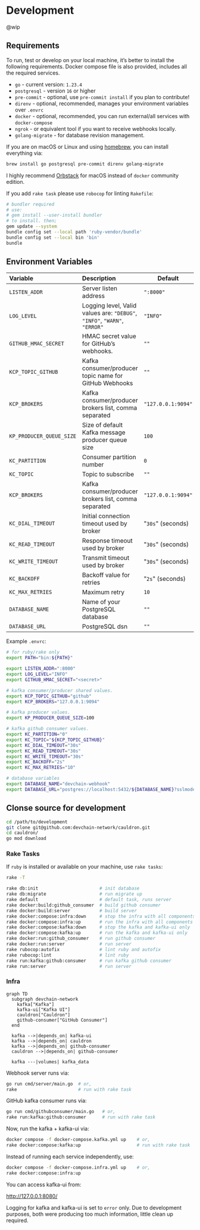 # Development

@wip

## Requirements

To run, test or develop on your local machine, it’s better to install the
following requirements. Docker compose file is also provided, includes
all the required services.

- `go` - current version: `1.23.4`
- `postgresql` - version `16` or higher
- `pre-commit` - optional, use `pre-commit install` if you plan to contribute!
- `direnv` - optional, recommended, manages your environment variables over `.envrc`
- `docker` - optional, recommended, you can run external/all services with `docker-compose`
- `ngrok` - or equivalent tool if you want to receive webhooks locally.
- `golang-migrate` - for database revision management.

If you are on macOS or Linux and using [homebrew][001], you can install everything via:

```bash
brew install go postgresql pre-commit direnv golang-migrate
```

I highly recommend [Orbstack][002] for macOS instead of `docker` community
edition.

If you add `rake task` please use `robocop` for linting `Rakefile`:

```bash
# bundler required
# use:
# gem install --user-install bundler
# to install. then;
gem update --system
bundle config set --local path 'ruby-vendor/bundle'
bundle config set --local bin 'bin'
bundle
```

## Environment Variables

| Variable | Description | Default |
|:---------|:------------|---------|
| `LISTEN_ADDR` | Server listen address | `":8000"` |
| `LOG_LEVEL` | Logging level, Valid values are: `"DEBUG"`, `"INFO"`, `"WARN"`, `"ERROR"` | `"INFO"` |
| `GITHUB_HMAC_SECRET` | HMAC secret value for GitHub’s webhooks. | `""` |
| `KCP_TOPIC_GITHUB` | Kafka consumer/producer topic name for GitHub Webhooks | `""` |
| `KCP_BROKERS` | Kafka consumer/producer brokers list, comma separated | `"127.0.0.1:9094"` |
| `KP_PRODUCER_QUEUE_SIZE` | Size of default Kafka message producer queue size | `100` |
| `KC_PARTITION` | Consumer partition number | `0` |
| `KC_TOPIC` | Topic to subscribe | `""` |
| `KCP_BROKERS` | Kafka consumer/producer brokers list, comma separated | `"127.0.0.1:9094"` |
| `KC_DIAL_TIMEOUT` | Initial connection timeout used by broker | "`30s`" (seconds) |
| `KC_READ_TIMEOUT` | Response timeout used by broker | "`30s`" (seconds) |
| `KC_WRITE_TIMEOUT` | Transmit timeout used by broker | "`30s`" (seconds) |
| `KC_BACKOFF` | Backoff value for retries | "`2s`" (seconds) |
| `KC_MAX_RETRIES` | Maximum retry | `10` |
| `DATABASE_NAME` | Name of your PostgreSQL database | `""` |
| `DATABASE_URL` | PostgreSQL dsn | `""` |

Example `.envrc`:

```bash
# for ruby/rake only
export PATH="bin:${PATH}"

export LISTEN_ADDR=":8000"
export LOG_LEVEL="INFO"
export GITHUB_HMAC_SECRET="<secret>"

# kafka consumer/producer shared values.
export KCP_TOPIC_GITHUB="github"
export KCP_BROKERS="127.0.0.1:9094"

# kafka producer values.
export KP_PRODUCER_QUEUE_SIZE=100

# kafka github consumer values.
export KC_PARTITION="0"
export KC_TOPIC="${KCP_TOPIC_GITHUB}"
export KC_DIAL_TIMEOUT="30s"
export KC_READ_TIMEOUT="30s"
export KC_WRITE_TIMEOUT="30s"
export KC_BACKOFF="2s"
export KC_MAX_RETRIES="10"

# database variables
export DATABASE_NAME="devchain-webhook"
export DATABASE_URL="postgres://localhost:5432/${DATABASE_NAME}?sslmode=disable&timezone=UTC"
```

## Clonse source for development

```bash
cd /path/to/development
git clone git@github.com:devchain-network/cauldron.git
cd cauldron/
go mod download
```

### Rake Tasks

If `ruby` is installed or available on your machine, use `rake tasks`:

```bash
rake -T

rake db:init                       # init database
rake db:migrate                    # run migrate up
rake default                       # default task, runs server
rake docker:build:github_consumer  # build github consumer
rake docker:build:server           # build server
rake docker:compose:infra:down     # stop the infra with all components
rake docker:compose:infra:up       # run the infra with all components
rake docker:compose:kafka:down     # stop the kafka and kafka-ui only
rake docker:compose:kafka:up       # run the kafka and kafka-ui only
rake docker:run:github_consumer    # run github consumer
rake docker:run:server             # run server
rake rubocop:autofix               # lint ruby and autofix
rake rubocop:lint                  # lint ruby
rake run:kafka:github:consumer     # run kafka github consumer
rake run:server                    # run server
```

### Infra

```mermaid
graph TD
  subgraph devchain-network
    kafka["Kafka"]
    kafka-ui["Kafka UI"]
    cauldron["Cauldron"]
    github-consumer["GitHub Consumer"]
  end
  
  kafka -->|depends_on| kafka-ui
  kafka -->|depends_on| cauldron
  kafka -->|depends_on| github-consumer
  cauldron -->|depends_on| github-consumer

  kafka ---|volumes| kafka_data
```

Webhook server runs via:

```bash
go run cmd/server/main.go  # or,
rake                       # run with rake task
```

GitHub kafka consumer runs via:

```bash
go run cmd/githubconsumer/main.go   # or,
rake run:kafka:github:consumer      # run with rake task
```

Now, run the kafka + kafka-ui via:

```bash
docker compose -f docker-compose.kafka.yml up    # or,
rake docker:compose:kafka:up                     # run with rake task
```

Instead of running each service independently, use:

```bash
docker compose -f docker-compose.infra.yml up    # or,
rake docker:compose:infra:up
```

You can access kafka-ui from:

http://127.0.0.1:8080/

Logging for kafka and kafka-ui is set to `error` only. Due to development
purposes, both were producing too much information, little clean up required.

[001]: https://brew.sh/
[002]: https://orbstack.dev/
